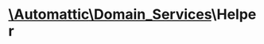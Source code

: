 # [\Automattic](../namespaces/automattic.md)[\Domain_Services](../namespaces/automattic-domain-services.md)\Helper
